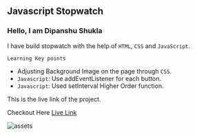 ## Javascript Stopwatch

### Hello, I am Dipanshu Shukla

I have build stopwatch with the help of `HTML`, `CSS` and `JavaScript`.

``` Learning Key points ```
- Adjusting Background Image on the page through `CSS`.
- `Javascript`: Use addEventListener for each button.
- `Javascript`: Used setInterval Higher Order function.
  
This is the live link of the project.

Checkout Here [Live Link]()

![assets](assets/screencapture.png)


